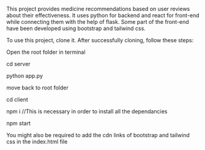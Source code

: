 This project provides medicine recommendations based on user reviews about their effectiveness.
It uses python for backend and react for front-end while connecting them with the help of flask.
Some part of the front-end have been developed using bootstrap and tailwind css.

To use this project, clone it.
After successfully cloning, follow these steps:

Open the root folder in terminal

cd server

python app.py

move back to root folder

cd client

npm i         //This is necessary in order to install all the dependancies

npm start

You might also be required to add the cdn links of bootstrap and tailwind css in the index.html file
